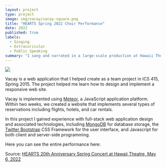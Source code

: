 ```yaml
---
layout: project
type: project
image: img/vacay/vacay-square.png
title: "HEARTS Spring 2022 Choir Performance"
date: 2022
published: true
labels:
  - Singing
  - Extracuricular
  - Public Speaking
summary: "I sang and narrated in a large-scale production at Hawaii Theatre."
---
```


<img class="img-fluid" src="../img/vacay/vacay-home-page.png">

Vacay is a web application that I helped create as a team project in ICS 415, Spring 2015. The project helped me learn how to design and implement a responsive web site.

Vacay is implemented using [Meteor](http://meteor.com), a JavaScript application platform. Within two weeks, we created a website that implements several types of reservations including flights, hotels, and car rentals.

In this project I gained experience with full-stack web application design and associated technologies, including [MongoDB](http://mongodb.com) for database storage, the [Twitter Bootstrap](http://getbootstrap.com/) CSS Framework for the user interface, and Javascript for both client and server-side programming. 

Here you can see the entire performance here:
 
Source: <a href="https://www.youtube.com/watch?v=lH9APZEAAfQ">HEARTS 20th Anniversary Spring Concert at Hawaii Theatre, May 6, 2022
</a>
